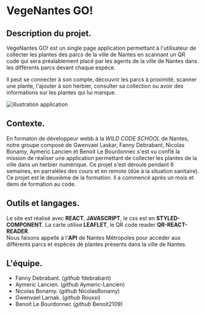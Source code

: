 # VegeNantes GO!  

## Description du projet.  

VegeNantes GO! est un single page application permettant à l'utilisateur de collecter les plantes des parcs de la ville de Nantes en scannant un QR code qui sera préalablement placé par les agents de la ville de Nantes dans les différents parcs devant chaque espèce.  

Il peut se connecter à son compte, découvrir les parcs à proximité, scanner une plante, l'ajouter à son herbier, consulter sa collection ou avoir des informations sur les plantes qui lui manque. 

![illustration application](https://imgur.com/a/Y32sfKh) 

## Contexte.  

En formaton de développeur webb à la _WILD CODE SCHOOL_ de Nantes, notre groupe composé de Gwenvael Laskar, Fanny Debrabant, Nicolas Bonamy, Aymeric Lancien et Benoit Le Bourdonnec s'est vu confié la mission de réaliser une application permettant de collecter les plantes de la ville dans un herbier numérique. Ce projet s'est déroulé pendant 6 semaines, en parralèles des cours et en remote (dûe à la situation sanitaire).  
Ce projet est le deuxième de la formation. Il a commencé après un mois et demi de formation au code.

## Outils et langages.  

Le site est réalisé avec __REACT__, __JAVASCRIPT__, le css est en __STYLED-COMPONENT__. 
La carte utilise __LEAFLET__, le QR code reader __QR-REACT-READER__.  
Nous faisons appelle à l'__API__ de Nantes Métropoles pour accéder aux différents parcs et espèces de plantes présents dans la ville de Nantes.  

## L'équipe.  

* Fanny Debrabant. (*github* fdebrabant)  
* Aymeric Lancien. (*github* Aymeric-Lancien)  
* Nicolas Bonamy. (*github* NicolasBonamy)  
* Gwenvael Larnak. (*github* Rouxxi)  
* Benoit Le Bourdonnec (*github* Benoit2109)  
